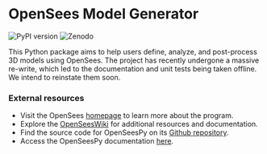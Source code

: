 # OpenSees Model Generator
![PyPI version](https://badge.fury.io/py/osmg.svg)
![Zenodo](https://zenodo.org/badge/DOI/10.5281/zenodo.7536062.svg)

This Python package aims to help users define, analyze, and post-process 3D models using OpenSees.
The project has recently undergone a massive re-write, which led to the documentation and unit tests being taken offline.
We intend to reinstate them soon.

### External resources

- Visit the OpenSees [homepage](https://opensees.berkeley.edu/) to learn more about the program.
- Explore the [OpenSeesWiki](https://opensees.berkeley.edu/wiki/index.php/Main_Page) for additional resources and documentation.
- Find the source code for OpenSeesPy on its [Github repository](https://github.com/zhuminjie/OpenSeesPy).
- Access the OpenSeesPy documentation [here](https://openseespydoc.readthedocs.io/en/latest/).
